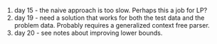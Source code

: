 1. day 15 - the naive approach is too slow. Perhaps this a job for LP?
1. day 19 - need a solution that works for both the test data and the problem data.  Probably requires a generalized context free parser.
1. day 20 - see notes about improving lower bounds.
